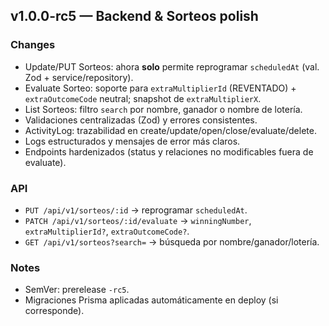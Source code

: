 <!-- markdownlint-disable MD041 -->

## v1.0.0-rc5 — Backend & Sorteos polish

### Changes

- Update/PUT Sorteos: ahora **solo** permite reprogramar `scheduledAt` (val. Zod + service/repository).
- Evaluate Sorteo: soporte para `extraMultiplierId` (REVENTADO) + `extraOutcomeCode` neutral; snapshot de `extraMultiplierX`.
- List Sorteos: filtro `search` por nombre, ganador o nombre de lotería.
- Validaciones centralizadas (Zod) y errores consistentes.
- ActivityLog: trazabilidad en create/update/open/close/evaluate/delete.
- Logs estructurados y mensajes de error más claros.
- Endpoints hardenizados (status y relaciones no modificables fuera de evaluate).

### API

- `PUT /api/v1/sorteos/:id` → reprogramar `scheduledAt`.
- `PATCH /api/v1/sorteos/:id/evaluate` → `winningNumber`, `extraMultiplierId?`, `extraOutcomeCode?`.
- `GET /api/v1/sorteos?search=` → búsqueda por nombre/ganador/lotería.

### Notes

- SemVer: prerelease `-rc5`.
- Migraciones Prisma aplicadas automáticamente en deploy (si corresponde).
